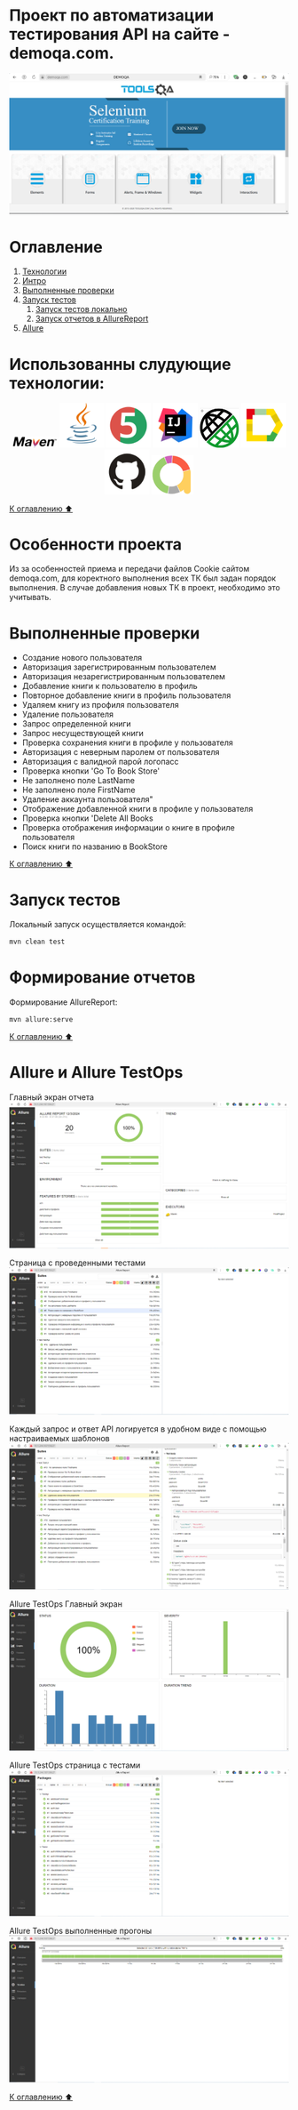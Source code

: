 # Проект по автоматизации тестирования API на сайте - demoqa.com.
<img title="Main Gage" src="src/test/resources/media/mainpage.PNG">

<a name="оглавление"></a>
# Оглавление
1. [Технологии](#технологии)
2. [Интро](#введение)
3. [Выполненные проверки](#проверки)
4. [Запуск тестов](#запуск_локально)
    1. [Запуск тестов локально](#запуск_локально) 
    2. [Запуск отчетов в AllureReport](#формирование_отчетов)
5. [Allure](#Allure)

<a name="технологии"></a>
# Использованны слудующие технологии:
<p align="center">
<img width="16%" title="Maven" src="src/test/resources/media/maven-logo-black-on-white.png">
<img width="16%" title="Java" src="src/test/resources/media/Java.svg">
<img width="16%" title="JUnit5" src="src/test/resources/media/JUnit5.svg">
<img width="16%" title="IntelliJ IDEA" src="src/test/resources/media/Intelij_IDEA.svg">
<img width="14%" title="Rest Assured" src="src/test/resources/media/RestAssured.svg">
<img width="16%" title="Allure Report" src="src/test/resources/media/Allure_Report.svg">
<img width="16%" title="GitHub" src="src/test/resources/media/GitHub.svg">
<img width="15%" title="Allure TestOps" src="src/test/resources/media/Allure-logo.svg">
</p>

[К оглавлению ⬆](#оглавление)
<a name="введение"></a>
# Особенности проекта
Из за особенностей приема и передачи файлов Cookie сайтом demoqa.com, для коректного выполнения 
всех ТК был задан порядок выполнения.
В случае добавления новых ТК в проект, необходимо это учитывать.

<a name="проверки"></a>
# Выполненные проверки
- Создание нового пользователя
- Авторизация зарегистрированным пользователем
- Авторизация незарегистрированным пользователем
- Добавление книги к пользователю в профиль
- Повторное добавление книги  в профиль пользователя
- Удаляем книгу из профиля пользователя
- Удаление  пользователя
- Запрос определенной книги
- Запрос несуществующей книги
- Проверка сохранения книги в профиле у пользователя
- Авторизация  с неверным паролем от пользователя
- Авторизация с валидной парой логопасс
- Проверка кнопки 'Go To Book Store'
- Не заполнено поле LastName
- Не заполнено поле FirstName
- Удаление аккаунта пользователя"
- Отображение добавленной книги в профиле у пользователя
- Проверка кнопки 'Delete All Books
- Проверка отображения информации о книге в профиле пользователя
- Поиск книги по названию в BookStore

[К оглавлению ⬆](#оглавление)
<a name="запуск_локально"></a>
# Запуск тестов
Локальный запуск осуществляется командой: 
```sh
mvn clean test
```
<a name="формирование_отчетов"></a>
# Формирование отчетов
Формирование AllureReport:
```sh
mvn allure:serve
```
[К оглавлению ⬆](#оглавление)
<a name="Allure"></a>
# Allure и Allure TestOps
Главный экран отчета
![](src/test/resources/media/11.PNG)

Страница с проведенными тестами
![](src/test/resources/media/22.PNG)

Каждый запрос и ответ API логируется в удобном виде с помощью настраиваемых шаблонов
![](src/test/resources/media/33.PNG)

Allure TestOps Главный экран
![](src/test/resources/media/44.PNG)

Allure TestOps страница с тестами
![](src/test/resources/media/55.PNG)

Allure TestOps выполненные прогоны
![](src/test/resources/media/66.PNG)

[К оглавлению ⬆](#оглавление)
